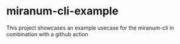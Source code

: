 # miranum-cli-example
This project showcases an example usecase for the miranum-cli in combination with a github action
